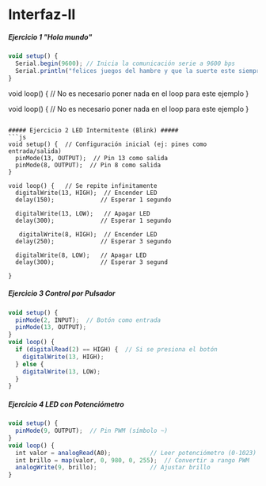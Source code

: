 # Interfaz-II
##### Ejercicio 1 "Hola mundo" #####
```js
void setup() {
  Serial.begin(9600); // Inicia la comunicación serie a 9600 bps
  Serial.println("felices juegos del hambre y que la suerte este siempre de su lado"); // Envía "Hola, Mundo!" al monitor serie
}
```

void loop() {
  // No es necesario poner nada en el loop para este ejemplo
}

void loop() {
  // No es necesario poner nada en el loop para este ejemplo
}
```

##### Ejercicio 2 LED Intermitente (Blink) #####
```js
void setup() {  // Configuración inicial (ej: pines como entrada/salida)
  pinMode(13, OUTPUT);  // Pin 13 como salida
  pinMode(8, OUTPUT);  // Pin 8 como salida
}

void loop() {   // Se repite infinitamente
  digitalWrite(13, HIGH);  // Encender LED
  delay(150);             // Esperar 1 segundo
  
  digitalWrite(13, LOW);   // Apagar LED
  delay(300);             // Esperar 1 segundo
  
   digitalWrite(8, HIGH);  // Encender LED
  delay(250);             // Esperar 3 segundo
  
  digitalWrite(8, LOW);   // Apagar LED
  delay(300);             // Esperar 3 segund
  
}
```

##### Ejercicio 3 Control por Pulsador #####
```js
void setup() {
  pinMode(2, INPUT);  // Botón como entrada
  pinMode(13, OUTPUT);
}
void loop() {
  if (digitalRead(2) == HIGH) {  // Si se presiona el botón
    digitalWrite(13, HIGH);
  } else {
    digitalWrite(13, LOW);
  }
}
```

##### Ejercicio 4 LED con Potenciómetro #####
```js
void setup() {
  pinMode(9, OUTPUT);  // Pin PWM (símbolo ~)
}
void loop() {
  int valor = analogRead(A0);           // Leer potenciómetro (0-1023)
  int brillo = map(valor, 0, 980, 0, 255);  // Convertir a rango PWM
  analogWrite(9, brillo);               // Ajustar brillo
}
```
